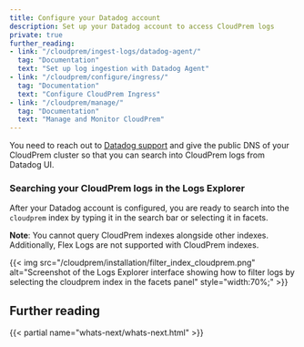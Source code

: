 ```yaml
---
title: Configure your Datadog account
description: Set up your Datadog account to access CloudPrem logs
private: true
further_reading:
- link: "/cloudprem/ingest-logs/datadog-agent/"
  tag: "Documentation"
  text: "Set up log ingestion with Datadog Agent"
- link: "/cloudprem/configure/ingress/"
  tag: "Documentation"
  text: "Configure CloudPrem Ingress"
- link: "/cloudprem/manage/"
  tag: "Documentation"
  text: "Manage and Monitor CloudPrem"
---
```


You need to reach out to [Datadog support](/help/) and give the public DNS of your CloudPrem cluster so that you can search into CloudPrem logs from Datadog UI.

### Searching your CloudPrem logs in the Logs Explorer

After your Datadog account is configured, you are ready to search into the `cloudprem` index by typing it in the search bar or selecting it in facets.

**Note**: You cannot query CloudPrem indexes alongside other indexes. Additionally, Flex Logs are not supported with CloudPrem indexes.

{{< img src="/cloudprem/installation/filter_index_cloudprem.png" alt="Screenshot of the Logs Explorer interface showing how to filter logs by selecting the cloudprem index in the facets panel" style="width:70%;" >}}

## Further reading

{{< partial name="whats-next/whats-next.html" >}}
